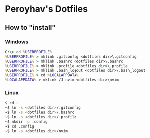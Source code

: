 # Peroyhav's Dotfiles
## How to "install"
### Windows

``` cmd
C:\> cd %USERPROFILE%
%USERPROFILE% > mklink .gitconfig <dotfiles dir>\.gitconfig
%USERPROFILE% > mklink .bashrc <dotfiles dir>\.bashrc
%USERPROFILE% > mklink .profile <dotfiles dir>\.profile
%USERPROFILE% > mklink .bash_logout <dotfiles dir>\.bash_logout
%USERPROFILE% > cd %LOCALAPPDATA%
%LOCALAPPDATA% > mklink /J nvim <dotfiles dir>\nvim
```

### Linux
``` bash
$ cd ~
~$ ln -s <dotfiles dir>/.gitconfig
~$ ln -s <dotfiles dir>/.bashrc
~$ ln -s <dotfiles dir>/.profile
~$ mkdir -p .config
~$ cd .config
~$ ln -s <dotfiles dir>/nvim
```
